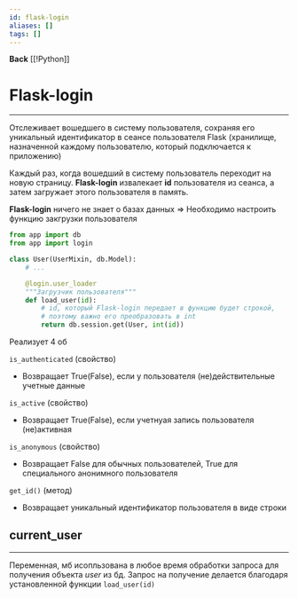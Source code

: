 ```yaml
---
id: flask-login
aliases: []
tags: []
---
```

**Back**
    [[!Python]]

# Flask-login
---
Отслеживает вошедшего в систему пользователя, сохраняя его уникальный идентификатор в сеансе пользователя Flask (хранилище, назначенной каждому пользователю, который подключается к приложению)

Каждый раз, когда вошедший в систему пользователь переходит на новую страницу. **Flask-login**  извалекает **id** пользователя из сеанса, а затем загружает этого пользователя в память.

**Flask-login** ничего не знает о базах данных
=> Необходимо настроить функцию закгрузки пользователя

```python
from app import db
from app import login

class User(UserMixin, db.Model):
    # ...

    @login.user_loader
    """Загрузчик пользователя"""
    def load_user(id):
        # id, который Flask-login передает в функцию будет строкой,
        # поэтому важно его преобразовать в int
        return db.session.get(User, int(id))
```

Реализует 4 об

`is_authenticated` (свойство)
- Возвращает True(False), если у пользователя (не)действительные учетные данные

`is_active` (свойство)
- Возвращает True(False), если учетнуая запись пользователя (не)активная

`is_anonymous` (свойство)
- Возвращает False для обычных пользователей, True для специального анонимного пользователя

`get_id()` (метод)
- Возвращает уникальный идентификатор пользователя в виде строки

## current_user
---
Переменная, мб исопльзована в любое время обработки запроса для получения объекта *user* из бд.
Запрос на получение делается благодаря установленной функции `load_user(id)`


